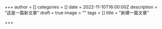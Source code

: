 +++
author = []
categories = []
date = 2022-11-10T16:00:00Z
description = "这是一篇新文章"
draft = true
image = ""
tags = []
title = "新建一篇文章"

+++
